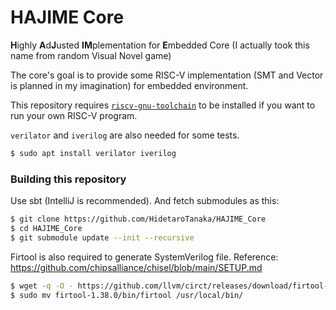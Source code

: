 HAJIME Core
=======================

**H**ighly **A**d**J**usted **IM**plementation for **E**mbedded Core (I actually took this name from random Visual Novel game)

The core's goal is to provide some RISC-V implementation (SMT and Vector is planned in my imagination) for embedded environment.

This repository requires [`riscv-gnu-toolchain`](https://github.com/riscv-collab/riscv-gnu-toolchain) to be installed if you want to run your own RISC-V program.

`verilator` and `iverilog` are also needed for some tests.

```bash
$ sudo apt install verilator iverilog
```

### Building this repository
Use sbt (IntelliJ is recommended). And fetch submodules as this:
```bash
$ git clone https://github.com/HidetaroTanaka/HAJIME_Core
$ cd HAJIME_Core
$ git submodule update --init --recursive
```

Firtool is also required to generate SystemVerilog file. Reference: https://github.com/chipsalliance/chisel/blob/main/SETUP.md

```bash
$ wget -q -O - https://github.com/llvm/circt/releases/download/firtool-1.38.0/firrtl-bin-ubuntu-20.04.tar.gz | tar -zx
$ sudo mv firtool-1.38.0/bin/firtool /usr/local/bin/
```
